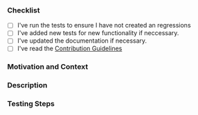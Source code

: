 <!-- Thanks for contributing to SwiftyTesseract! Before you submit your pull request, please make sure to check the following boxes by putting an x in the [ ] (don't: [x ], [ x], do: [x]) -->

### Checklist
- [ ] I've run the tests to ensure I have not created an regressions
- [ ] I've added new tests for new functionality if neccessary.
- [ ] I've updated the documentation if necessary.
- [ ] I've read the [Contribution Guidelines](https://github.com/SwiftyTesseract/SwiftyTesseract/blob/master/CONTRIBUTING.md)

### Motivation and Context
<!-- Why is this change required? What problem does it solve? -->
<!-- If it fixes an open issue, please link to the issue here. -->

### Description
<!-- Describe your changes in detail. -->
<!-- Please describe in detail how you tested your changes. -->

### Testing Steps
<!-- Optional: steps, commands, or code used to test your changes. -->
<!-- Providing these will reduce the time needed for testing and review. -->